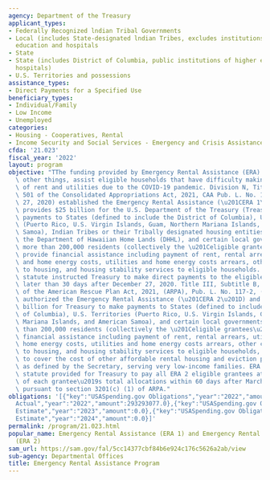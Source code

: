 ```yaml
---
agency: Department of the Treasury
applicant_types:
- Federally Recognized lndian Tribal Governments
- Local (includes State-designated lndian Tribes, excludes institutions of higher
  education and hospitals
- State
- State (includes District of Columbia, public institutions of higher education and
  hospitals)
- U.S. Territories and possessions
assistance_types:
- Direct Payments for a Specified Use
beneficiary_types:
- Individual/Family
- Low Income
- Unemployed
categories:
- Housing - Cooperatives, Rental
- Income Security and Social Services - Emergency and Crisis Assistance
cfda: '21.023'
fiscal_year: '2022'
layout: program
objective: "TThe funding provided by Emergency Rental Assistance (ERA) will among\
  \ other things, assist eligible households that have difficulty making timely payments\
  \ of rent and utilities due to the COVID-19 pandemic. Division N, Title V, Section\
  \ 501 of the Consolidated Appropriations Act, 2021, CAA Pub. L. No. 116-260, (December\
  \ 27, 2020) established the Emergency Rental Assistance (\u201CERA 1\u201D) and\
  \ provides $25 billion for the U.S. Department of the Treasury (Treasury) to make\
  \ payments to States (defined to include the District of Columbia), U.S. Territories\
  \ (Puerto Rico, U.S. Virgin Islands, Guam, Northern Mariana Islands, and American\
  \ Samoa), Indian Tribes or their Tribally designated housing entities, as applicable,\
  \ the Department of Hawaiian Home Lands (DHHL), and certain local governments with\
  \ more than 200,000 residents (collectively the \u201Celigible grantees\u201D) to\
  \ provide financial assistance including payment of rent, rental arrears, utilities\
  \ and home energy costs, utilities and home energy costs arrears, other costs related\
  \ to housing, and housing stability services to eligible households. The authorizing\
  \ statute instructed Treasury to make direct payments to the eligible grantees no\
  \ later than 30 days after December 27, 2020. Title III, Subtitle B, Section 3201\
  \ of the American Rescue Plan Act, 2021, (ARPA), Pub. L. No. 117-2, (March 11, 2021)\
  \ authorized the Emergency Rental Assistance (\u201CERA 2\u201D) and provides $21.55\
  \ billion for Treasury to make payments to States (defined to include the District\
  \ of Columbia), U.S. Territories (Puerto Rico, U.S. Virgin Islands, Guam, Northern\
  \ Mariana Islands, and American Samoa), and certain local governments with more\
  \ than 200,000 residents (collectively the \u201Celigible grantees\u201D) to provide\
  \ financial assistance including payment of rent, rental arrears, utilities and\
  \ home energy costs, utilities and home energy costs arrears, other costs related\
  \ to housing, and housing stability services to eligible households, as well as\
  \ to cover the cost of other affordable rental housing and eviction prevention activities,\
  \ as defined by the Secretary, serving very low-income families. ERA 2\u2019s authorizing\
  \ statute provided for Treasury to pay all ERA 2 eligible grantees at least 40%\
  \ of each grantee\u2019s total allocations within 60 days after March 11, 2021,\
  \ pursuant to section 3201(c) (1) of ARPA."
obligations: '[{"key":"USASpending.gov Obligations","year":"2022","amount":-642699682.0},{"key":"SAM.gov
  Actual","year":"2022","amount":293293077.0},{"key":"USASpending.gov Obligations","year":"2023","amount":564601086.05},{"key":"SAM.gov
  Estimate","year":"2023","amount":0.0},{"key":"USASpending.gov Obligations","year":"2024","amount":0.0},{"key":"SAM.gov
  Estimate","year":"2024","amount":0.0}]'
permalink: /program/21.023.html
popular_name: Emergency Rental Assistance (ERA 1) and Emergency Rental Assistance
  (ERA 2)
sam_url: https://sam.gov/fal/5cc14377cbf84b6e924c176c5626a2ab/view
sub-agency: Departmental Offices
title: Emergency Rental Assistance Program
---
```

